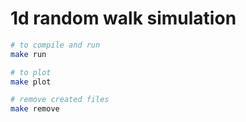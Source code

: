 # 1d random walk simulation
```bash
# to compile and run
make run

# to plot
make plot

# remove created files
make remove
```